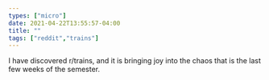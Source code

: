 ```yaml
---
types: ["micro"]
date: 2021-04-22T13:55:57-04:00
title: ""
tags: ["reddit","trains"]
---
```

I have discovered r/trains, and it is bringing joy into the chaos that is the last few weeks of the semester.
